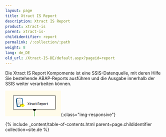 ```yaml
---
layout: page
title: Xtract IS Report
description: Xtract IS Report
product: xtract-is
parent: xtract-is-
childidentifier: report
permalink: /:collection/:path
weight: 8
lang: de_DE
old_url: /Xtract-IS-DE/default.aspx?pageid=report
---
```


Die Xtract IS Report Kompomente ist eine SSIS-Datenquelle, mit deren Hilfe Sie bestehende ABAP-Reports ausführen und die Ausgabe innerhalb der SSIS weiter verarbeiten können.

![Report](/img/content/Report.png){:class="img-responsive"}


{% include _content/table-of-contents.html parent=page.childidentifier collection=site.de %}